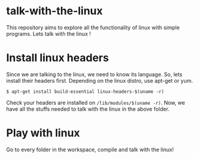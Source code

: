 # talk-with-the-linux
This repository aims to explore all the functionality of linux with simple programs. Lets talk with the linux !

# Install linux headers
Since we are talking to the linux, we need to know its language. So, lets install their headers first.
Depending on the linux distro, use apt-get or yum.
```linux
$ apt-get install build-essential linux-headers-$(uname -r)
```
Check your headers are installed on ```/lib/modules/$(uname -r)```. 
Now, we have all the stuffs needed to talk with the linux in the above folder.

# Play with linux
Go to every folder in the workspace, compile and talk with the linux!



